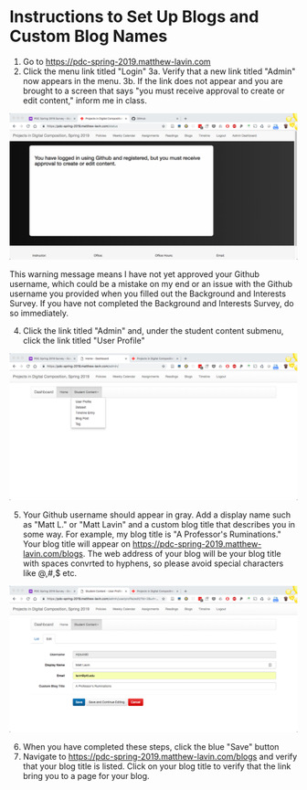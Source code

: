 # Instructions to Set Up Blogs and Custom Blog Names

1. Go to https://pdc-spring-2019.matthew-lavin.com
2. Click the menu link titled "Login"
3a. Verify that a new link titled "Admin" now appears in the menu. 
3b. If the link does not appear and you are brought to a screen that says "you must receive approval to create or edit content," inform me in class. 

![Pending Approval Screenshot](pending-approval.png)

This warning message means I have not yet approved your Github username, which could be a mistake on my end or an issue with the Github username you provided when you filled out the Background and Interests Survey. If you have not completed the Background and Interests Survey, do so immediately.    

4. Click the link titled "Admin" and, under the student content submenu, click the link titled "User Profile"

![Link Screenshot](menu-link.png)

5. Your Github username should appear in gray. Add a display name such as "Matt L." or "Matt Lavin" and a custom blog title that describes you in some way. For example, my blog title is "A Professor's Ruminations." Your blog title will appear on https://pdc-spring-2019.matthew-lavin.com/blogs. The web address of your blog will be your blog title with spaces convrted to hyphens, so please avoid special characters like @,#,$ etc. 

![User Profile Screenshot](user-profile.png)

6. When you have completed these steps, click the blue "Save" button
7. Navigate to https://pdc-spring-2019.matthew-lavin.com/blogs and verify that your blog title is listed. Click on your blog title to verify that the link bring you to a page for your blog. 



